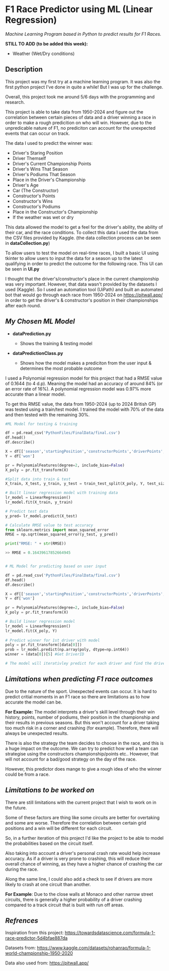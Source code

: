 # F1 Race Predictor using ML (Linear Regression)
 *Machine Learning Program based in Python to predict results for F1 Races.*
 
 **STILL TO ADD (to be added this week):**
 - Weather (Wet/Dry conditions)

 Description
 -
 
 This project was my first try at a machine learning program. It was also the first python project I've done in quite a while! But I was up for the challenge.

 Overall, this project took me around 5/6 days with the programming and research.

 This project is able to take data from 1950-2024 and figure out the correlation between certain pieces of data and a driver winning a race in order to make a rough predicition on who will win. However, due to the unpredicable nature of F1, no prediciton can account for the unexpected events that can occur on track.

 The data I used to predict the winner was:
- Driver's Staring Position
- Driver Themself
- Driver's Current Championship Points
- Driver's Wins That Season
- Driver's Podiums That Season
- Place in the Driver's Championship
- Driver's Age
- Car (The Constructor)
- Constructor's Points
- Constructor's Wins
- Constructor's Podiums 
- Place in the Constructor's Championship
- If the weather was wet or dry

This data allowed the model to get a feel for the driver's ability, the ability of their car, and the race conditions. To collect this data I used the data from the CSV files provided by Kaggle. (the data collection process can be seen in **dataCollection.py**)

 To allow users to test the model on real-time races, I built a basic UI using tkinter to allow users to input the data for a season up to the latest qualifying in order to predict the outcome for the following race. This UI can be seen in **UI.py**

 I thought that the driver's/constructor's place in the current championship was very important. However, that data wasn't provided by the datasets I used (Kaggle). So I used an automation tool (UiPath) and built an automated bot that would go through each race from 1950-2024 on https://pitwall.app/ in order to get the driver's & constructor's position in their championships after each round.

 *My Chosen ML Model*
 -

- **dataPrediction.py**
    - Shows the training & testing model

- **dataPredictionClass.py**
    - Shows how the model makes a prediciton from the user input & determines the most probable outcome

 I used a Polynomial regression model for this project that had a RMSE value of 0.1644 (to 4 d.p). Meaning the model had an accuracy of around 84% (or an error rate of 16%). A polynomial regression model was 0.97% more accurate than a linear model.

  To get this RMSE value, the data from 1950-2024 (up to 2024 British GP) was tested using a train/test model. I trained the model with 70% of the data and then tested with the remaining 30%. 

 ````python
#ML Model for testing & training

df = pd.read_csv('PythonFiles/FinalData/final.csv')
df.head()
df.describe()

X = df[['season','startingPosition','constructorPoints','driverPoints', 'raining','constructorID','driverID','driverPrevWins','driverPrevPodiums','driverStandingsPos','constructorStandingsPos', 'constructorWins' , 'constructorPodiums' , 'age']]
Y = df['won']

pr = PolynomialFeatures(degree=2, include_bias=False)
X_poly = pr.fit_transform(X) 

#Split data into train & test
X_train, X_test, y_train, y_test = train_test_split(X_poly, Y, test_size=0.3, random_state=42)

# Built linear regression model with training data
lr_model = LinearRegression()
lr_model.fit(X_train, y_train)

# Predict test data
y_pred= lr_model.predict(X_test)

# Calculate RMSE value to test accuracy
from sklearn.metrics import mean_squared_error
RMSE = np.sqrt(mean_squared_error(y_test, y_pred))

print("RMSE: " + str(RMSE))

>> RMSE = 0.16439617852664945

````
````python  

# ML Model for predicting based on user input

df = pd.read_csv('PythonFiles/FinalData/final.csv')
df.head()
df.describe()

X = df[['season','startingPosition','constructorPoints','driverPoints', 'raining','constructorID','driverID','driverPrevWins','driverPrevPodiums','driverStandingsPos','constructorStandingsPos', 'constructorWins' , 'constructorPodiums' , 'age']]
Y = df['won']

pr = PolynomialFeatures(degree=2, include_bias=False)
X_poly = pr.fit_transform(X) 

# Build linear regression model
lr_model = LinearRegression()
lr_model.fit(X_poly, Y)
 
# Predict winner for 1st driver with model
poly = pr.fit_transform([data[0]])
prob = lr_model.predict(np.array(poly, dtype=np.int64))
winner = (data[0])[5] #Get DriverID

# The model will iterativley predict for each driver and find the driver with the highest probability
````

 *Limitations when predicting F1 race outcomes*
 -

 Due to the nature of the sport. Unexpected events can occur. It is hard to predict critial moments in an F1 race so there are limitations as to how accurate the model can be. 

 **For Example:**
 The model interprets a driver's skill level through their win history, points, number of podiums, their position in the championship and their results in previous seasons. But this won't account for a driver taking too much risk in a corner and crashing (for example). Therefore, there will always be unexpected results. 

 There is also the strategy the team decides to choose in the race, and this is a huge impact on the outcome.
 We can try to predict how well a team can strategise using the constructors championship/points etc.. However, that will not account for a bad/good strategy on the day of the race.

However, this predictor does mange to give a rough idea of who the winner could be from a race. 

*Limitations to be worked on*
-

There are still limitations with the current project that I wish to work on in the future. 

Some of these factors are thing like some circuits are better for overtaking and some are worse. Therefore the correlation between certain grid positions and a win will be different for each circuit. 

So, in a further iteration of this project I'd like the project to be able to model the probabilities based on the circuit itself.

Also taking into account a driver's personal crash rate would help increase accuracy. As if a driver is very prone to crashing, this will reduce their overall chance of winning, as they have a higher chance of crashing the car during the race. 

Along the same line, I could also add a check to see if drivers are more likely to crash at one circuit than another. 

**For Example**: Due to the close walls at Monaco and other narrow street circuits, there is generally a higher probability of a driver crashing compared to a track circuit that is built with run off areas.

*Refrences*
-

 Inspiration from this project: https://towardsdatascience.com/formula-1-race-predictor-5d4bfae887da

 Datasets from: https://www.kaggle.com/datasets/rohanrao/formula-1-world-championship-1950-2020 

 Data also used from:
 https://pitwall.app/
